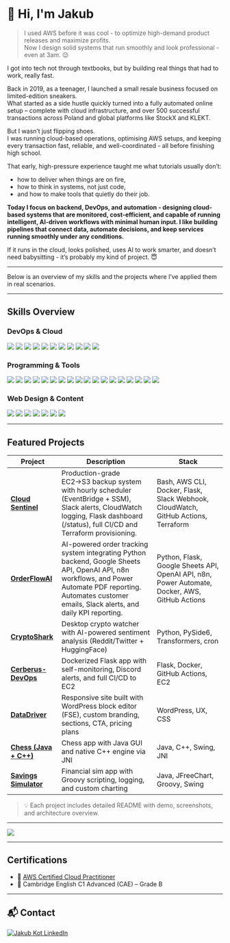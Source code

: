 # 👋 Hi, I'm Jakub

> I used AWS before it was cool - to optimize high-demand product releases and maximize profits.  
> Now I design solid systems that run smoothly and look professional - even at 3am. 😌

I got into tech not through textbooks, but by building real things that had to work, really fast.

Back in 2019, as a teenager, I launched a small resale business focused on limited-edition sneakers.  
What started as a side hustle quickly turned into a fully automated online setup – complete with cloud infrastructure, and over 500 successful transactions across Poland and global platforms like StockX and KLEKT.

But I wasn’t just flipping shoes.  
I was running cloud-based operations, optimising AWS setups, and keeping every transaction fast, reliable, and well-coordinated - all before finishing high school.

That early, high-pressure experience taught me what tutorials usually don’t:
- how to deliver when things are on fire,
- how to think in systems, not just code,
- and how to make tools that quietly do their job.

**Today I focus on backend, DevOps, and automation - designing cloud-based systems that are monitored, cost-efficient, and capable of running intelligent, AI-driven workflows with minimal human input. I like building pipelines that connect data, automate decisions, and keep services running smoothly under any conditions.**

If it runs in the cloud, looks polished, uses AI to work smarter, and doesn’t need babysitting - it’s probably my kind of project. 😇


---

Below is an overview of my skills and the projects where I’ve applied them in real scenarios.

---

## Skills Overview

### DevOps & Cloud

<p align="left">
  <img src="https://img.shields.io/badge/Linux-000000?style=for-the-badge&logo=linux&logoColor=white"/>
  <img src="https://img.shields.io/badge/Bash-4EAA25?style=for-the-badge&logo=gnubash&logoColor=white"/>
  <img src="https://img.shields.io/badge/Docker-2496ED?style=for-the-badge&logo=docker&logoColor=white"/>
  <img src="https://img.shields.io/badge/AWS-232F3E?style=for-the-badge&logo=amazonaws&logoColor=white"/>
  <img src="https://img.shields.io/badge/GitHub_Actions-2088FF?style=for-the-badge&logo=github-actions&logoColor=white"/>
  <img src="https://img.shields.io/badge/Git-181717?style=for-the-badge&logo=git&logoColor=white"/>
  <img src="https://img.shields.io/badge/GitLab_CI-FC6D26?style=for-the-badge&logo=gitlab&logoColor=white"/>
  <img src="https://img.shields.io/badge/Cron-000000?style=for-the-badge&logo=linux&logoColor=white"/>
  <img src="https://img.shields.io/badge/YAML-000000?style=for-the-badge&logo=yaml&logoColor=white"/>
  <img src="https://img.shields.io/badge/Terraform-5C4EE5?style=for-the-badge&logo=terraform&logoColor=white"/>
  <img src="https://img.shields.io/badge/Trivy-4B0082?style=for-the-badge&logo=trivy&logoColor=white"/>
  
</p>

### Programming & Tools

<p align="left">
  <img src="https://img.shields.io/badge/Python-3670A0?style=for-the-badge&logo=python&logoColor=white"/>
  <img src="https://img.shields.io/badge/Java-ED8B00?style=for-the-badge"/>
  <img src="https://img.shields.io/badge/C++-00599C?style=for-the-badge&logo=c%2B%2B&logoColor=white"/>
  <img src="https://img.shields.io/badge/CSharp-239120?style=for-the-badge&logo=c-sharp&logoColor=white"/>
  <img src="https://img.shields.io/badge/Groovy-4298B8?style=for-the-badge&logo=apachegroovy&logoColor=white"/>
  <img src="https://img.shields.io/badge/Flask-000000?style=for-the-badge&logo=flask&logoColor=white"/>
  <img src="https://img.shields.io/badge/PySide6-3776AB?style=for-the-badge&logo=python&logoColor=white"/>
  <img src="https://img.shields.io/badge/.NET-512BD4?style=for-the-badge&logo=dotnet&logoColor=white"/>
  <img src="https://img.shields.io/badge/Selenium-43B02A?style=for-the-badge&logo=selenium&logoColor=white"/>
  <img src="https://img.shields.io/badge/CMake-064F8C?style=for-the-badge&logo=cmake&logoColor=white"/>
  <img src="https://img.shields.io/badge/Wireshark-1679A7?style=for-the-badge&logo=wireshark&logoColor=white"/>
  <img src="https://img.shields.io/badge/HTML5-E34F26?style=for-the-badge&logo=html5&logoColor=white"/>
  <img src="https://img.shields.io/badge/CSS3-1572B6?style=for-the-badge&logo=css3&logoColor=white"/>
  <img src="https://img.shields.io/badge/SQL-316192?style=for-the-badge&logo=postgresql&logoColor=white"/>
  <img src="https://img.shields.io/badge/OpenAI_API-412991?style=for-the-badge&logo=openai&logoColor=white"/>
  <img src="https://img.shields.io/badge/HuggingFace_NLP-FFD21F?style=for-the-badge&logo=huggingface&logoColor=black"/>
  <img src="https://img.shields.io/badge/n8n-000000?style=for-the-badge&logo=n8n&logoColor=white"/>
  <img src="https://img.shields.io/badge/Power_Automate-0066FF?style=for-the-badge&logo=microsoftpowerautomate&logoColor=white"/>
  
</p>

### Web Design & Content

<p align="left">
  <img src="https://img.shields.io/badge/WordPress-21759B?style=for-the-badge&logo=wordpress&logoColor=white"/>
  <img src="https://img.shields.io/badge/UX_Design-FF4088?style=for-the-badge&logo=figma&logoColor=white"/>
  <img src="https://img.shields.io/badge/Figma-F24E1E?style=for-the-badge&logo=figma&logoColor=white"/>
  <img src="https://img.shields.io/badge/Adobe_Creative_Cloud-DA1F26?style=for-the-badge&logo=adobecreativecloud&logoColor=white"/>
  <img src="https://img.shields.io/badge/PowerPoint-B7472A?style=for-the-badge&logo=microsoftpowerpoint&logoColor=white"/>
  <img src="https://img.shields.io/badge/Word-2B579A?style=for-the-badge&logo=microsoftword&logoColor=white"/>
  <img src="https://img.shields.io/badge/Excel-217346?style=for-the-badge&logo=microsoftexcel&logoColor=white"/>
</p>

---

## Featured Projects

| Project | Description | Stack |
|--------|-------------|--------|
| [**Cloud Sentinel**](https://github.com/jkot16/cloud-sentinel) | Production-grade EC2→S3 backup system with hourly scheduler (EventBridge + SSM), Slack alerts, CloudWatch logging, Flask dashboard (/status), full CI/CD and Terraform provisioning. | Bash, AWS CLI, Docker, Flask, Slack Webhook, CloudWatch, GitHub Actions, Terraform |
| [**OrderFlowAI**](https://github.com/jkot16/order-flow-ai) | AI-powered order tracking system integrating Python backend, Google Sheets API, OpenAI API, n8n workflows, and Power Automate PDF reporting. Automates customer emails, Slack alerts, and daily KPI reporting. | Python, Flask, Google Sheets API, OpenAI API, n8n, Power Automate, Docker, AWS, GitHub Actions |
| [**CryptoShark**](https://github.com/jkot16/crypto-shark) | Desktop crypto watcher with AI-powered sentiment analysis (Reddit/Twitter + HuggingFace) | Python, PySide6, Transformers, cron |
| [**Cerberus-DevOps**](https://github.com/jkot16/cerberus-devops) | Dockerized Flask app with self-monitoring, Discord alerts, and full CI/CD to EC2 | Flask, Docker, GitHub Actions, EC2 |
| [**DataDriver**](http://3.75.208.53/) | Responsive site built with WordPress block editor (FSE), custom branding, sections, CTA, pricing plans | WordPress, UX, CSS |
| [**Chess (Java + C++)**](https://github.com/jkot16/chess-jni) | Chess app with Java GUI and native C++ engine via JNI | Java, C++, Swing, JNI |
| [**Savings Simulator**](https://github.com/jkot16/savings-simulator) | Financial sim app with Groovy scripting, logging, and custom charting | Java, JFreeChart, Groovy, Swing |
> 💡 Each project includes detailed README with demo, screenshots, and architecture overview.


---


<p align="left">
  <img src="https://github-readme-stats.vercel.app/api/top-langs/?username=jkot16&layout=compact&theme=dark&text_color=ffffff&hide_border=true&langs_count=4&show_icons=true" />
</p>

---


## Certifications

- 🏅 [AWS Certified Cloud Practitioner](https://www.credly.com/badges/4eb4e77c-cf32-415e-9309-f890258070f4/public_url)  
- 🏅 Cambridge English C1 Advanced (CAE) – Grade B



---

## 📬 Contact

<p align="left">
  <a href="https://www.linkedin.com/in/jakub-kot-a2ba78333/" target="_blank">
    <img src="https://img.shields.io/badge/LinkedIn-%230077B5.svg?style=for-the-badge&logo=linkedin&logoColor=white" alt="Jakub Kot LinkedIn"/>
  </a>
</p>
